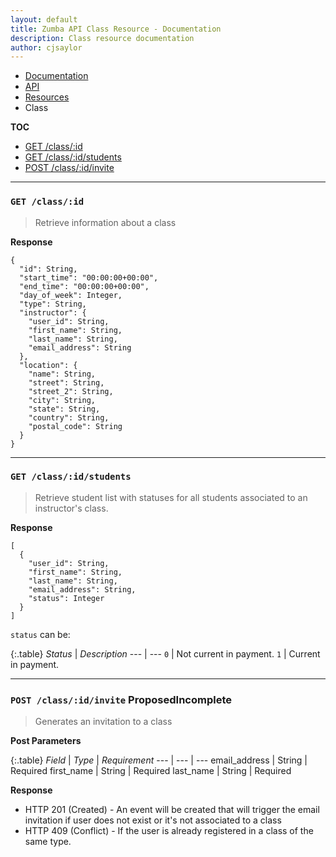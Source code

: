```yaml
---
layout: default
title: Zumba API Class Resource - Documentation
description: Class resource documentation
author: cjsaylor
---
```


<ul class="breadcrumb">
	<li><a href="{{site_url}}/docs">Documentation</a></li>
	<li><a href="{{site_url}}/docs/api">API</a></li>
	<li><a href="{{site_url}}/docs/api/resources">Resources</a></li>
	<li class="active">Class</li>
</ul>

**TOC**

* [GET /class/:id](#getClass)
* [GET /class/:id/students](#getClassStudents)
* [POST /class/:id/invite](#postClassInvite)

<hr>

<span id="getClass"></span>


### `GET /class/:id`

> Retrieve information about a class

**Response**

~~~
{
  "id": String,
  "start_time": "00:00:00+00:00",
  "end_time": "00:00:00+00:00",
  "day_of_week": Integer,
  "type": String,
  "instructor": {
    "user_id": String,
    "first_name": String,
    "last_name": String,
    "email_address": String
  },
  "location": {
    "name": String,
    "street": String,
    "street_2": String,
    "city": String,
    "state": String,
    "country": String,
    "postal_code": String
  }
}
~~~

<hr>

<span id="getClassStudents"></span>


### `GET /class/:id/students`

> Retrieve student list with statuses for all students associated to an instructor's class.

**Response**

~~~
[
  {
    "user_id": String,
    "first_name": String,
    "last_name": String,
    "email_address": String,
    "status": Integer
  }
]
~~~

`status` can be:

{:.table}
*Status* | *Description*
--- | ---
`0` | Not current in payment.
`1` | Current in payment.

<hr>

<span id="postClassInvite"></span>


### `POST /class/:id/invite` <span class="label label-info">Proposed</span><span class="label label-danger">Incomplete</span>

> Generates an invitation to a class


**Post Parameters**

{:.table}
*Field* | *Type* | *Requirement*
--- | --- | ---
email_address | String | <span class="label label-warning">Required</span>
first_name | String | <span class="label label-warning">Required</span>
last_name | String | <span class="label label-warning">Required</span>

**Response**
* HTTP 201 (Created) - An event will be created that will trigger the email invitation if user does not exist or it's not associated to a class
* HTTP 409 (Conflict) - If the user is already registered in a class of the same type.

